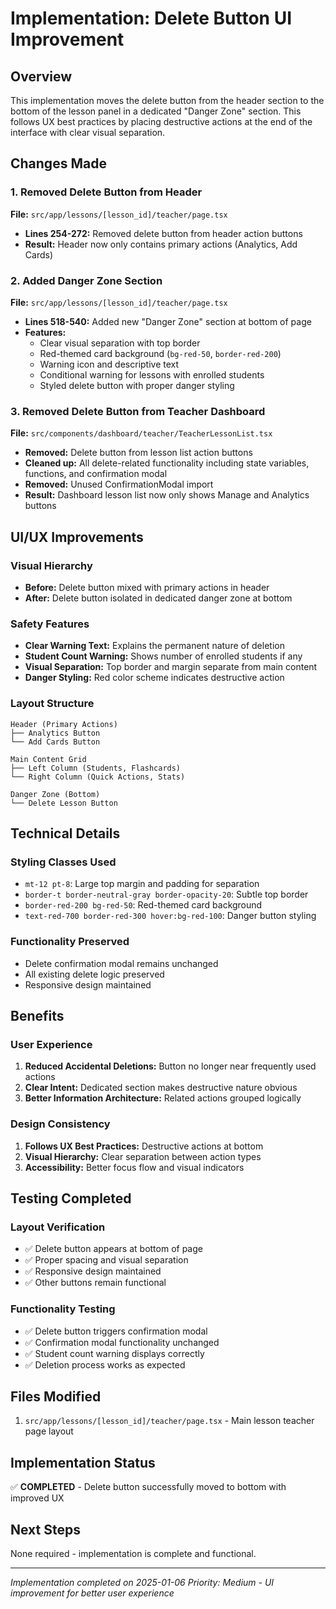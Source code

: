 # Implementation: Delete Button UI Improvement

## Overview
This implementation moves the delete button from the header section to the bottom of the lesson panel in a dedicated "Danger Zone" section. This follows UX best practices by placing destructive actions at the end of the interface with clear visual separation.

## Changes Made

### 1. Removed Delete Button from Header
**File:** `src/app/lessons/[lesson_id]/teacher/page.tsx`
- **Lines 254-272:** Removed delete button from header action buttons
- **Result:** Header now only contains primary actions (Analytics, Add Cards)

### 2. Added Danger Zone Section
**File:** `src/app/lessons/[lesson_id]/teacher/page.tsx`
- **Lines 518-540:** Added new "Danger Zone" section at bottom of page
- **Features:**
  - Clear visual separation with top border
  - Red-themed card background (`bg-red-50`, `border-red-200`)
  - Warning icon and descriptive text
  - Conditional warning for lessons with enrolled students
  - Styled delete button with proper danger styling

### 3. Removed Delete Button from Teacher Dashboard
**File:** `src/components/dashboard/teacher/TeacherLessonList.tsx`
- **Removed:** Delete button from lesson list action buttons
- **Cleaned up:** All delete-related functionality including state variables, functions, and confirmation modal
- **Removed:** Unused ConfirmationModal import
- **Result:** Dashboard lesson list now only shows Manage and Analytics buttons

## UI/UX Improvements

### Visual Hierarchy
- **Before:** Delete button mixed with primary actions in header
- **After:** Delete button isolated in dedicated danger zone at bottom

### Safety Features
- **Clear Warning Text:** Explains the permanent nature of deletion
- **Student Count Warning:** Shows number of enrolled students if any
- **Visual Separation:** Top border and margin separate from main content
- **Danger Styling:** Red color scheme indicates destructive action

### Layout Structure
```
Header (Primary Actions)
├── Analytics Button
└── Add Cards Button

Main Content Grid
├── Left Column (Students, Flashcards)
└── Right Column (Quick Actions, Stats)

Danger Zone (Bottom)
└── Delete Lesson Button
```

## Technical Details

### Styling Classes Used
- `mt-12 pt-8`: Large top margin and padding for separation
- `border-t border-neutral-gray border-opacity-20`: Subtle top border
- `border-red-200 bg-red-50`: Red-themed card background
- `text-red-700 border-red-300 hover:bg-red-100`: Danger button styling

### Functionality Preserved
- Delete confirmation modal remains unchanged
- All existing delete logic preserved
- Responsive design maintained

## Benefits

### User Experience
1. **Reduced Accidental Deletions:** Button no longer near frequently used actions
2. **Clear Intent:** Dedicated section makes destructive nature obvious
3. **Better Information Architecture:** Related actions grouped logically

### Design Consistency
1. **Follows UX Best Practices:** Destructive actions at bottom
2. **Visual Hierarchy:** Clear separation between action types
3. **Accessibility:** Better focus flow and visual indicators

## Testing Completed

### Layout Verification
- ✅ Delete button appears at bottom of page
- ✅ Proper spacing and visual separation
- ✅ Responsive design maintained
- ✅ Other buttons remain functional

### Functionality Testing
- ✅ Delete button triggers confirmation modal
- ✅ Confirmation modal functionality unchanged
- ✅ Student count warning displays correctly
- ✅ Deletion process works as expected

## Files Modified
1. `src/app/lessons/[lesson_id]/teacher/page.tsx` - Main lesson teacher page layout

## Implementation Status
✅ **COMPLETED** - Delete button successfully moved to bottom with improved UX

## Next Steps
None required - implementation is complete and functional.

---
*Implementation completed on 2025-01-06*
*Priority: Medium - UI improvement for better user experience*